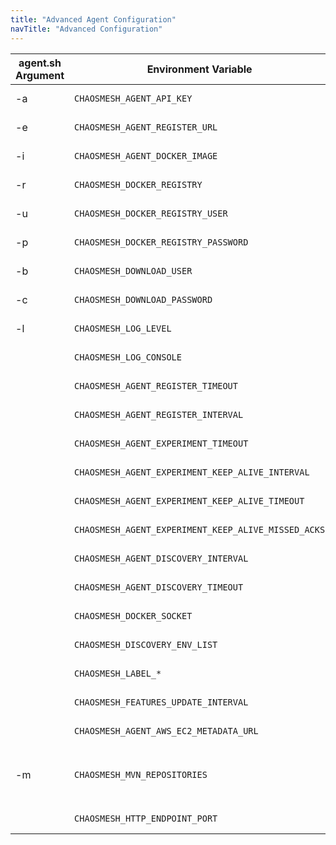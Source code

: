 ```yaml
---
title: "Advanced Agent Configuration"
navTitle: "Advanced Configuration"
---
```


| agent.sh Argument | Environment Variable                                | Description
|-------------------|-----------------------------------------------------|----------------------------------------------------------------------------------------------------------
| -a                | `CHAOSMESH_AGENT_API_KEY`                           | The API key the agent uses <br/> **Example:** `abcdefghijklmn`
| -e                | `CHAOSMESH_AGENT_REGISTER_URL`                      | The baseUrl where the agent registers. <br/> **Default:** `https://platform.chaosmesh.io`
| -i                | `CHAOSMESH_AGENT_DOCKER_IMAGE`                      | The Agent Docker image to use. <br/> **Default:** `docker.chaosmesh.io/chaosmesh/agent:latest`
| -r                | `CHAOSMESH_DOCKER_REGISTRY`                         | The Agent Docker registry to use. <br/> **Default:** `docker.chaosmesh.io`
| -u                | `CHAOSMESH_DOCKER_REGISTRY_USER`                    | User for authenticating against the Docker Registry. <br/> **Default:** `_`
| -p                | `CHAOSMESH_DOCKER_REGISTRY_PASSWORD`                | Password for authenticating against the Docker Registry. <br/> **Default:** CHAOSMESH_AGENT_API_KEY
| -b                | `CHAOSMESH_DOWNLOAD_USER`                           | The User to authenticate with the feature repository <br/> **Default:** `_`
| -c                | `CHAOSMESH_DOWNLOAD_PASSWORD`                       | The Password to authenticate with the feature repository <br/> **Default:** CHAOSMESH_AGENT_API_KEY
| -l                | `CHAOSMESH_LOG_LEVEL`                               | Sets the loglevel for the com.chaosmesh logger <br/> **Default:** `INFO`
|                   | `CHAOSMESH_LOG_CONSOLE`                             | Sets the loglevel threshold for the console logger <br/> **Default:** `ALL`
|                   | `CHAOSMESH_AGENT_REGISTER_TIMEOUT`                  | Timeout for the registration request. <br/> **Default:** `5s`
|                   | `CHAOSMESH_AGENT_REGISTER_INTERVAL`                 | The interval how often the agent registers at the platform. <br/> **Default:** `5s`
|                   | `CHAOSMESH_AGENT_EXPERIMENT_TIMEOUT`                | Timeout for the request to connect to an experiment. <br/> **Default:** `5s`
|                   | `CHAOSMESH_AGENT_EXPERIMENT_KEEP_ALIVE_INTERVAL`    | Interval how often a keep alive is sent during an experiment. <br/> **Default:** `5s`
|                   | `CHAOSMESH_AGENT_EXPERIMENT_KEEP_ALIVE_TIMEOUT`     | Timeout for a keep alive during an experiment <br/> **Default:** `5s`
|                   | `CHAOSMESH_AGENT_EXPERIMENT_KEEP_ALIVE_MISSED_ACKS` | Max. Number of missed acknowledgements during an experiment. <br/> **Default:** `5`
|                   | `CHAOSMESH_AGENT_DISCOVERY_INTERVAL`                | The interval of often the agent runs the discovery. <br/> **Default:** `5s`
|                   | `CHAOSMESH_AGENT_DISCOVERY_TIMEOUT`                 | Timeout for the discovery. <br/> **Default:** `10s`
|                   | `CHAOSMESH_DOCKER_SOCKET`                           | Docker Socket to connect to. <br/> **Default:** `/var/run/docker.sock`
|                   | `CHAOSMESH_DISCOVERY_ENV_LIST`                      | List of environment variables to inlude in the discovery <br/> **Example:** `CHAOSMESH_DISCOVERY_ENV_LIST=STAGE,REGION`
|                   | `CHAOSMESH_LABEL_*`                                 | All env vars with this prefix will be added as label <br/> **Example:** `CHAOSMESH_LABEL_STAGE=test`
|                   | `CHAOSMESH_FEATURES_UPDATE_INTERVAL`                | Update Interval for Features <br/> **Default:** `PT6H` (6 Hours)
|                   | `CHAOSMESH_AGENT_AWS_EC2_METADATA_URL`              | AWS EC2 Metadata URL <br/> **Default:** `http://169.254.169.254/latest/`
| -m                | `CHAOSMESH_MVN_REPOSITORIES`                        | chaosmesh Maven feature repositories <br/> **Default:** `https://artifacts.chaosmesh.io/repository/features-public@id=chaosmesh-features@snapshots@snapshotsUpdate=always,https://artifacts.chaosmesh.io/repository/releases-public@id=chaosmesh-releases@snapshots@snapshotsUpdate=always,http://repo1.maven.org/maven2@id=central` |
|                   | `CHAOSMESH_HTTP_ENDPOINT_PORT`                      | HTTP endpoint port for the health check url <br/> **Default:** `42999`
